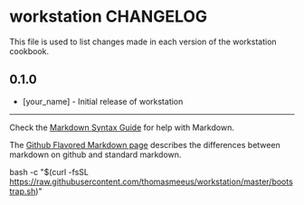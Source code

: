 workstation CHANGELOG
=====================

This file is used to list changes made in each version of the workstation cookbook.

0.1.0
-----
- [your_name] - Initial release of workstation

- - -
Check the [Markdown Syntax Guide](http://daringfireball.net/projects/markdown/syntax) for help with Markdown.

The [Github Flavored Markdown page](http://github.github.com/github-flavored-markdown/) describes the differences between markdown on github and standard markdown.


bash -c "$(curl -fsSL https://raw.githubusercontent.com/thomasmeeus/workstation/master/bootstrap.sh)"
